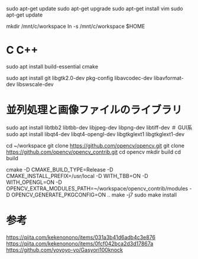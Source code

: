 sudo apt-get update
sudo apt-get upgrade
sudo apt-get install vim
sudo apt-get update

mkdir /mnt/c/workspace
ln -s /mnt/c/workspace $HOME

# C C++
sudo apt install build-essential cmake

sudo apt install git libgtk2.0-dev pkg-config libavcodec-dev libavformat-dev libswscale-dev
# 並列処理と画像ファイルのライブラリ
sudo apt install libtbb2 libtbb-dev libjpeg-dev  libpng-dev libtiff-dev
＃ GUI系
sudo apt install libqt4-dev libqt4-opengl-dev libgtkglext1 libgtkglext1-dev

cd ~/workspace
git clone https://github.com/opencv/opencv.git
git clone https://github.com/opencv/opencv_contrib.git
cd opencv
mkdir build
cd build

cmake -D CMAKE_BUILD_TYPE=Release -D CMAKE_INSTALL_PREFIX=/usr/local -D WITH_TBB=ON -D WITH_OPENGL=ON -D OPENCV_EXTRA_MODULES_PATH=~/workspace/opencv_contrib/modules -D OPENCV_GENERATE_PKGCONFIG=ON ..
make -j7
sudo make install

# 参考
https://qiita.com/kekenonono/items/031a3b41d6adb4c3e876
https://qiita.com/kekenonono/items/0fcf042bca2d3d17867a
https://github.com/yoyoyo-yo/Gasyori100knock